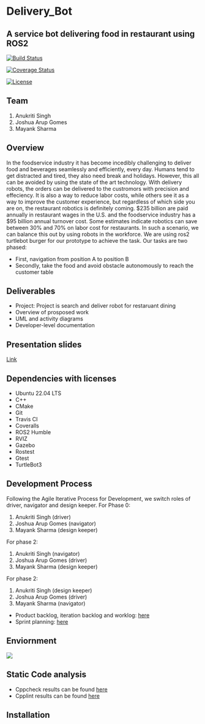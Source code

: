 # Delivery_Bot
## A service bot delivering food in restaurant using ROS2 
[![Build Status](https://github.com/AnukritiSinghh/Delivery_Bot/test12/src/Delivery_Bot/.github/workflows/build_and_coveralls.yml/badge.svg)](https://github.com/AnukritiSinghh/Delivery_Bot/actions/workflows/build_and_coveralls.yml)

[![Coverage Status](https://coveralls.io/repos/github/AnukritiSinghh/Delivery_Bot/badge.svg?branch=master)](https://coveralls.io/github/AnukritiSinghh/Delivery_Bot?branch=master)

[![License](https://img.shields.io/badge/License-Apache%202.0-blue.svg)](https://opensource.org/licenses/Apache-2.0)

## Team
1) Anukriti Singh 
2) Joshua Arup Gomes  
3) Mayank Sharma 

## Overview

In the foodservice industry it has become incedibly challenging to deliver food and beverages seamlessly and efficiently, every day. Humans tend to get distracted and tired, they also need break and holidays. However, this all can be avoided by using the state of the art technology. With delivery robots, the orders can be delivered to the custromors with precision and effeciency. It is also a way to reduce labor costs, while others see it as a way to improve the customer experience, but regardless of which side you are on, the restaurant robotics is definitely coming. $235 billion are paid annually in restaurant wages in the U.S. and the foodservice industry has a $95 billion annual turnover cost. Some estimates indicate robotics can save between 30% and 70% on labor cost for restaurants. In such a scenario, we can balance this out by using robots in the workforce. 
We are using ros2 turtlebot burger for our prototype to achieve the task. Our tasks are two phased:
* First, navigation from position A to position B 
* Secondly, take the food and avoid obstacle autonomously to reach the customer table


## Deliverables
* Project: Project is search and deliver robot for restaruant dining
* Overview of prosposed work
* UML and activity diagrams
* Developer-level documentation

## Presentation slides
[Link](https://drive.google.com/file/d/1skqSzquj8Vp6N86IX2OeqfJ60_TsG-lV/view?usp=sharing)

## Dependencies with licenses
* Ubuntu 22.04 LTS
* C++
* CMake
* Git 
* Travis CI
* Coveralls
* ROS2 Humble
* RVIZ
* Gazebo
* Rostest
* Gtest
* TurtleBot3


## Development Process
Following the Agile Iterative Process for Development, we switch roles of driver, navigator and design keeper.
For Phase 0:
1) Anukriti Singh (driver)
2) Joshua Arup Gomes (navigator) 
3) Mayank Sharma (design keeper)

For phase 2:
1) Anukriti Singh (navigator)
2) Joshua Arup Gomes (driver)
3) Mayank Sharma (design keeper)

For phase 2:
1) Anukriti Singh (design keeper)
2) Joshua Arup Gomes (driver)
3) Mayank Sharma (navigator)

* Product backlog, iteration backlog and worklog:  [here](https://docs.google.com/spreadsheets/d/1dZ-y45_AL5Mc8_DbIJrSJJ0H6H_2HLId_zzahEZlHxE/edit#gid=2139171243) 
* Sprint planning: [here](https://docs.google.com/document/d/1f-xjoKFd7hRqJ0oETVylUt3rAWTCG6LZAqg9HKFyrsw/edit)

## Enviornment
![](Delivery_Bot/launch/turtlebot3_house.png)

## Static Code analysis
* Cppcheck results can be found [here]()
* Cpplint results can be found [here]()

## Installation
